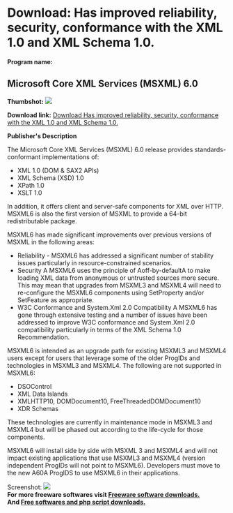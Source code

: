 # Download: Has improved reliability, security, conformance with the XML 1.0 and XML Schema 1.0.

**Program name:**

## Microsoft Core XML Services (MSXML) 6.0

  
**Thumbshot:** ![](http://www.freewarefiles.com/screenshot/nopic.gif)   
  
**Download link:** [Download Has improved reliability, security, conformance with the XML 1.0 and XML Schema 1.0.](http://freesoftwares.boysofts.com/Microsoft-Core-XML-Services-MSXML_program_21606.html)  
  


**Publisher's Description**  
  


The Microsoft Core XML Services (MSXML) 6.0 release provides standards-conformant implementations of: 

  * XML 1.0 (DOM & SAX2 APIs) 
  * XML Schema (XSD) 1.0 
  * XPath 1.0 
  * XSLT 1.0 

In addition, it offers client and server-safe components for XML over HTTP. MSXML6 is also the first version of MSXML to provide a 64-bit redistributable package.

MSXML6 has made significant improvements over previous versions of MSXML in the following areas:

  * Reliability - MSXML6 has addressed a significant number of stability issues particularly in resource-constrained scenarios. 
  * Security A MSXML6 uses the principle of Aoff-by-defaultA to make loading XML data from anonymous or untrusted sources more secure. This may mean that upgrades from MSXML3 and MSXML4 will need to re-configure the MSXML6 components using SetProperty and/or SetFeature as appropriate. 
  * W3C Conformance and System.Xml 2.0 Compatibility A MSXML6 has gone through extensive testing and a number of issues have been addressed to improve W3C conformance and System.Xml 2.0 compatibility particularly in terms of the XML Schema 1.0 Recommendation. 

MSXML6 is intended as an upgrade path for existing MSXML3 and MSXML4 users except for users that leverage some of the older ProgIDs and technologies in MSXML3 and MSXML4. The following are not supported in MSXML6:

  * DSOControl 
  * XML Data Islands 
  * XMLHTTP10, DOMDocument10, FreeThreadedDOMDocument10 
  * XDR Schemas 

These technologies are currently in maintenance mode in MSXML3 and MSXML4 but will be phased out according to the life-cycle for those components.

MSXML6 will install side by side with MSXML 3 and MSXML4 and will not impact existing applications that use MSXML3 and MSXML4 (version independent ProgIDs will not point to MSXML6). Developers must move to the new A60A ProgIDS to use MSXML6 in their applications. 

  
  
Screenshot: ![](http://www.freewarefiles.com/screenshot/nopic.gif)   
**For more freeware softwares visit [Freeware software downloads.](http://freesoftwares.boysofts.com/)**   
**And [Free softwares and php script downloads.](http://www.boysofts.com/)**
